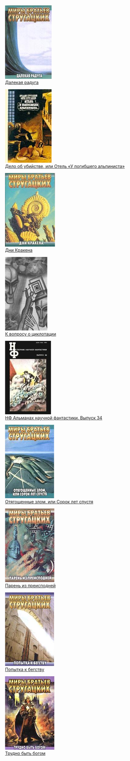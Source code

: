![](Далекая%20радуга.jpg)  
[Далекая радуга](Далекая%20радуга.txt)

![](Дело%20об%20убийстве,%20или%20Отель%20«У%20погибшего%20альпиниста».jpg)  
[Дело об убийстве, или Отель «У погибшего альпиниста»](Дело%20об%20убийстве,%20или%20Отель%20«У%20погибшего%20альпиниста».txt)

![](Дни%20Кракена.jpg)  
[Дни Кракена](Дни%20Кракена.txt)

![](К%20вопросу%20о%20циклотации.jpg)  
[К вопросу о циклотации](К%20вопросу%20о%20циклотации.txt)

![](НФ%20Альманах%20научной%20фантастики.%20Выпуск%2034.jpg)  
[НФ Альманах научной фантастики. Выпуск 34](НФ%20Альманах%20научной%20фантастики.%20Выпуск%2034.txt)

![](Отягощенные%20злом,%20или%20Сорок%20лет%20спустя.jpg)  
[Отягощенные злом, или Сорок лет спустя](Отягощенные%20злом,%20или%20Сорок%20лет%20спустя.txt)

![](Парень%20из%20преисподней.jpg)  
[Парень из преисподней](Парень%20из%20преисподней.txt)

![](Попытка%20к%20бегству.jpg)  
[Попытка к бегству](Попытка%20к%20бегству.txt)

![](Трудно%20быть%20богом.jpg)  
[Трудно быть богом](Трудно%20быть%20богом.txt)
